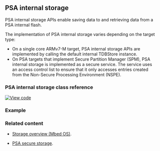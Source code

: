 ## PSA internal storage

PSA internal storage APIs enable saving data to and retrieving data from a PSA internal flash.

The implementation of PSA internal storage varies depending on the target type:

* On a single core ARMv7-M target, PSA internal storage APIs are implemented by calling the default internal TDBStore instance.
* On PSA targets that implement Secure Partition Manager (SPM), PSA internal storage is implemented as a secure service. The service uses an access control list to ensure that it only accesses entries created from the Non-Secure Processing Environment (NSPE).

### PSA internal storage class reference

[![View code](https://www.mbed.com/embed/?type=library)](../mbed-os-api-doxy/psa__prot__internal__storage_8h.html)

### Example

### Related content

* [Storage overview (Mbed OS)](../storage/storage.html).

* [PSA secure storage](https://pages.arm.com/PSA-APIs).
